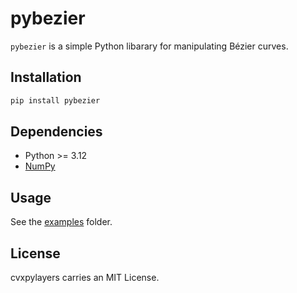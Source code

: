 # pybezier

`pybezier` is a simple Python libarary for manipulating Bézier curves.

## Installation

```bash
pip install pybezier
```

## Dependencies

* Python >= 3.12
* [NumPy](https://pypi.org/project/numpy/)

## Usage

See the [examples](https://github.com/TobiaMarcucci/pybezier/tree/main/examples) folder.


## License

cvxpylayers carries an MIT License.
